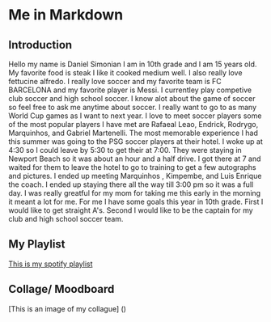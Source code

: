 # Me in Markdown 
## Introduction
Hello my name is Daniel Simonian I am in 10th grade and I am 15 years old. My favorite food is steak I like it cooked medium well. I also really love fettucine alfredo. I really love soccer and my favorite team is FC BARCELONA and my favorite player is Messi. I currentley play competive club soccer and high school soccer. I know alot about the game of soccer so feel free to ask me anytime about soccer. I really want to go to as many World Cup games as I want to next year. I love to meet soccer players some of the most popular players I have met are Rafaeal Leao, Endrick, Rodrygo, Marquinhos, and Gabriel Martenelli. The most memorable experience I had this summer was going to the PSG soccer players at their hotel. I woke up at 4:30 so I could leave by 5:30 to get their at 7:00. They were staying in Newport Beach so it was about an hour and a half drive. I got there at 7 and waited for them to leave the hotel to go to training to get a few autographs and pictures. I ended up meeting Marquinhos , Kimpembe, and Luis Enrique the coach. I ended up staying there all the way till 3:00 pm so it was a full day. I was really greatful for my mom for taking me this early in the morning it meant a lot for me.  For me I have some goals this year in 10th grade. First I would like to get straight A's. Second I would like to be the captain for my club and high school soccer team.
## My Playlist


[This is my spotify playlist]()


## Collage/ Moodboard

[This is an image of my collague] ()